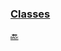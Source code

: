 ### [Classes](https://docs.oracle.com/javase/specs/jls/se8/html/jls-8.html "Java Language Specification. Chapter 8. Classes") ###

[:back:](readme.md#readme)